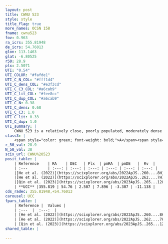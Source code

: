 ```yaml
---
layout: post
title: CWNU 523
style: style
title_flag: true
more_names: OCSN 158
fname: cwnu523
fov: 0.963
ra_icrs: 355.81948
de_icrs: 54.76013
glon: 113.1463
glat: -6.80525
r50: 28.9
plx: 2.5071
UTI: "0.54"
UTI_COLOR: "#fafde1"
UTI_C_N_COL: "#fff1d4"
UTI_C_dens_COL: "#e3f3cd"
UTI_C_C3_COL: "#a6cab9"
UTI_C_lit_COL: "#fee8cc"
UTI_C_dup_COL: "#a6cab9"
UTI_C_N: 0.38
UTI_C_dens: 0.68
UTI_C_C3: 1.0
UTI_C_lit: 0.33
UTI_C_dup: 1.0
UTI_summary: |
    CWNU 523 is a relatively close, poorly populated, moderately dense object of very high C3 quality. It was recently reported in the literature.
class3: |
    <span style="color: green; font-weight: bold;">A</span><span style="color: green; font-weight: bold;">A</span>
r_50_val: 28.9
N_50_val: 38
scix_url: CWNU%20523
posit_table: |
    | Reference    | RA    | DEC   | Plx  | pmRA  | pmDE   |  Rv  |
    | :---         | :---: | :---: | :---: | :---: | :---: | :---: |
    |[He et al. (2022)](https://scixplorer.org/abs/2022ApJS..260....8H) | 355.861 | 54.693 | 2.51 | 7.89 | -3.31 | -26.2 |
    |[He et al. (2022)](https://scixplorer.org/abs/2022ApJS..262....7H) | 354.302 | 56.317 | 2.405 | 7.197 | -2.63 | -- |
    |[Qin et al. (2023)](https://scixplorer.org/abs/2023ApJS..265...12Q) | 355.89 | 54.66 | 2.52 | 7.95 | -3.47 | -12.07 |
    | **UCC** |355.819 | 54.76 | 2.507 | 7.896 | -3.307 | -11.138 | 
cds_radec: 355.81948,+54.76013
carousel: UCC
fpars_table: |
    | Reference |  Values |
    | :---  |  :---:  |
    | [He et al. (2022)](https://scixplorer.org/abs/2022ApJS..260....8H) | `AG=0.05, m-M=7.6, logAge=7.2, Z=0.014` |
    | [He et al. (2022)](https://scixplorer.org/abs/2022ApJS..262....7H) | `A0=0.85, logAge=7.25` |
    | [Qin et al. (2023)](https://scixplorer.org/abs/2023ApJS..265...12Q) | `E(B-V)=0.01, m-M=7.87, logt=7.2` |
shared_table: |
    
---
```

